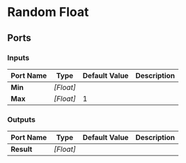 # Random Float

## Ports

### Inputs

Port Name|Type|Default Value|Description
---|---|---|---
**Min**|_[Float]_||
**Max**|_[Float]_|1|
### Outputs

Port Name|Type|Default Value|Description
---|---|---|---
**Result**|_[Float]_||

